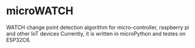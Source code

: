 # microWATCH
WATCH change point detection algorithm for micro-controller, raspberry pi and other IoT devices
Currently, it is written in microPython and testes on ESP32C6.

